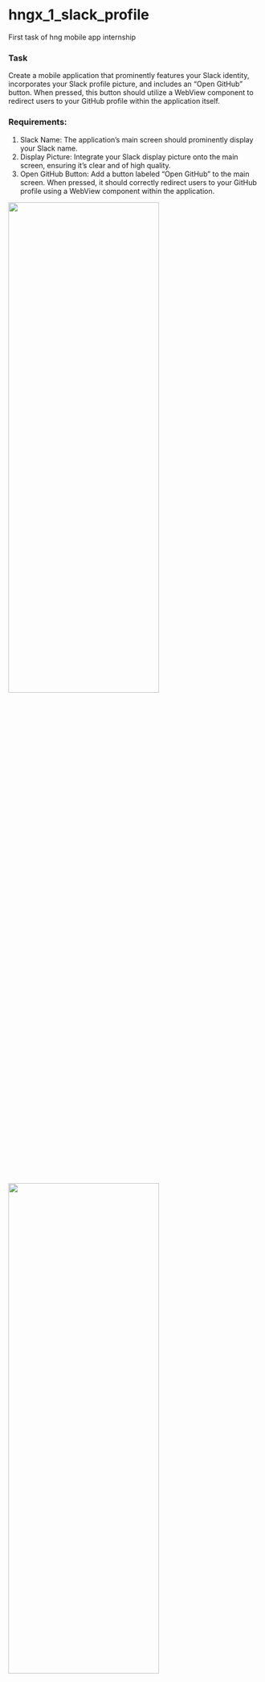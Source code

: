 # hngx_1_slack_profile

First task of hng mobile app internship

### Task

Create a mobile application that prominently features your Slack identity, incorporates your Slack profile picture, and includes an “Open GitHub” button. When pressed, this button should utilize a WebView component to redirect users to your GitHub profile within the application itself.

### Requirements:

1. Slack Name: The application’s main screen should prominently display your Slack name.
2. Display Picture: Integrate your Slack display picture onto the main screen, ensuring it’s clear and of high quality.
3. Open GitHub Button: Add a button labeled “Open GitHub” to the main screen. When pressed, it should correctly redirect users to your GitHub profile using a WebView component within the application.

<img src="https://github.com/maqamylee0/hngx_1_slack_profile/assets/57020210/9574bd3d-bed7-48f4-be81-265d25d42bbf" width=300 height=50%>
<!-- <img src="https://github.com/maqamylee0/hngx_1_slack_profile/assets/57020210/6ce92aea-7796-4684-9250-3d77dd0238e4" width=300 height=50%> -->
<img src="https://github.com/maqamylee0/hngx_slack_profile_1/assets/57020210/73febd27-588c-451f-b54a-9fb2ce36fe1c" width=300 height=50%>

## To get started
1. Clone the app
 ```
   git clone https://github.com/maqamylee0/hngx_1_slack_profile.git
 ```
2. Get dependencies.
    - the launcherUrl package to open the webbrowser in the app!
```
flutter pub get
```
3. Run app
```
flutter run
```
Link to appetize app
```
https://appetize.io/app/35zg3mzs55p2vb2gie6asy7tsi?device=pixel7&osVersion=13.0&scale=75&proxy=intercept
```
